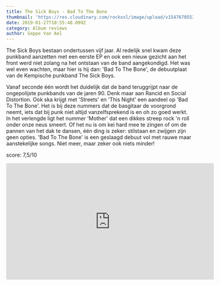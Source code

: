 ```yaml
---
title: The Sick Boys - Bad To The Bone
thumbnail: 'https://res.cloudinary.com/rockxxl/image/upload/v1547670553/ALBUM_COVER.jpg'
date: 2019-01-27T10:55:48.099Z
category: Album reviews
author: Seppe Van Ael
---
```

The Sick Boys bestaan ondertussen vijf jaar. Al redelijk snel kwam deze punkband aanzetten met een eerste EP en ook een nieuw gezicht aan het front werd niet zolang na het ontstaan van de band aangekondigd. Het was wel even wachten, maar hier is hij dan: 'Bad To The Bone', de debuutplaat van de Kempische punkband The Sick Boys. 

Vanaf seconde één wordt het duidelijk dat de band teruggrijpt naar de ongepolijste punkbands van de jaren 90. Denk maar aan Rancid en Social Distortion. Ook ska krijgt met 'Streets' en 'This Night' een aandeel op 'Bad To The Bone'. Het is bij deze nummers dat de basgitaar de voorgrond neemt, iets dat bij punk niet altijd vanzelfsprekend is en oh zo goed werkt. In het verlengde ligt het nummer 'Mother' dat een dikkes streep rock 'n roll onder onze neus smeert. Of het nu is om kei hard mee te zingen of om de pannen van het dak te dansen, één ding is zeker: stilstaan en zwijgen zijn geen opties. 'Bad To The Bone' is een geslaagd debuut vol met rauwe maar aanstekelijke songs. Niet meer, maar zeker ook niets minder!

score: 7,5/10

<iframe width="560" height="315" src="https://www.youtube.com/embed/mPQCpVAoUCY" frameborder="0" allow="accelerometer; autoplay; encrypted-media; gyroscope; picture-in-picture" allowfullscreen></iframe>
